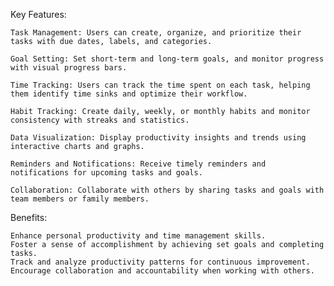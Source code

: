 Key Features:

    Task Management: Users can create, organize, and prioritize their tasks with due dates, labels, and categories.

    Goal Setting: Set short-term and long-term goals, and monitor progress with visual progress bars.

    Time Tracking: Users can track the time spent on each task, helping them identify time sinks and optimize their workflow.

    Habit Tracking: Create daily, weekly, or monthly habits and monitor consistency with streaks and statistics.

    Data Visualization: Display productivity insights and trends using interactive charts and graphs.

    Reminders and Notifications: Receive timely reminders and notifications for upcoming tasks and goals.

    Collaboration: Collaborate with others by sharing tasks and goals with team members or family members.


Benefits:

    Enhance personal productivity and time management skills.
    Foster a sense of accomplishment by achieving set goals and completing tasks.
    Track and analyze productivity patterns for continuous improvement.
    Encourage collaboration and accountability when working with others.
